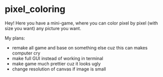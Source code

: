 # pixel_coloring
Hey!
Here you have a mini-game, where you can color pixel by pixel (with size you want) any picture you want.

My plans:
- remake all game and base on something else cuz this can makes computer cry
- make full GUI instead of working in terminal
- make game much prettier cuz it looks ugly
- change resolution of canvas if image is small
